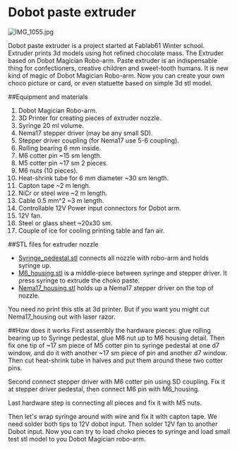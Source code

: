 <h1>Dobot paste extruder</h1>

![IMG_1055.jpg](https://github.com/FabLab61/Dobot_Paste_Extruder/new/master/logo.jpg)

Dobot paste extruder is a project started at Fablab61 Winter school. 
Extruder prints 3d models using hot refined chocolate mass. The Extruder based on Dobot Magician Robo-arm. 
Paste extruder is an indispensable thing for confectioners, creative children and sweet-tooth humans. It is new kind of magic of Dobot Magician Robo-arm. Now you can create your own choco picture or card, or even statuette based on simple 3d stl model.

##Equipment and materials
1. Dobot Magician Robo-arm.
2. 3D Printer for creating pieces of extruder nozzle.
3. Syringe 20 ml volume.
3. Nema17 stepper driver (may be any small SD).
4. Stepper driver coupling (for Nema17 use 5-6 coupling).
5. Rolling bearing 6 mm inside.
3. М6 cotter pin ~15 sm length.
8. M5 cotter pin ~17 sm 2 pieces.
4. M6 nuts (10 pieces).
5. Heat-shrink tube for 6 mm diameter ~30 sm length.
10. Capton tape ~2 m lengh.
11. NiCr or steel wire ~2 m length.
12. Cable 0.5 mm^2 ~3 m length.
13. Controllable 12V Power input connectors for Dobot arm.
14. 12V fan.
15. Steel or glass sheet ~20x30 sm.
15. Couple of ice for cooling printing table and fan air.

##STL files for extruder nozzle

- [Syringe_pedestal.stl](http://my-files.ru/t19ojn) connects all nozzle with robo-arm and holds syringe up.
- [M6_housing.stl](http://my-files.ru/6xgr6z) is a middle-piece between syringe and stepper driver. It press syringe to extrude the choko paste.
- [Nema17_housing.stl](http://my-files.ru/4q1g3h) holds up a Nema17 stepper driver on the top of nozzle.

You need no print this stls at 3d printer. But if you want you might cut Nema17_housing out with laser razor.

##How does it works
First assembly the hardware pieces: glue rolling bearing up to Syringe pedestal, glue M6 nut up to M6 housing detail. Then fix  one tip of ~17 sm piece of M5 cotter pin to syringe pedestal at one d7 window, and do it with another ~17 sm piece of pin and another d7 window. 
Then cut heat-shrink tube in halves and put them around these two cotter pins.

Second connect stepper driver with M6 cotter pin using SD coupling. Fix it at stepper driver pedestal, then connect M6 pin with M6_housing.

Last hardware step is connecting all pieces and fix it with M5 nuts.

Then let's wrap syringe around with wire and fix it with capton tape. We need solder both tips to 12V dobot input. Then solder 12V fan to another Dobot input. Now you can try to load choko pieces to syringe and load small test stl model to you Dobot Magician robo-arm.
